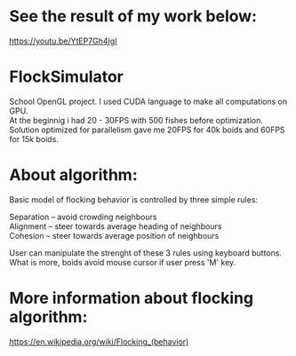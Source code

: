 # See the result of my work below:

https://youtu.be/YtEP7Gh4IgI

# FlockSimulator
School OpenGL project. I used CUDA language to make all computations on GPU.<br />
At the beginnig i had 20 - 30FPS with 500 fishes before optimization. <br />
Solution optimized for parallelism gave me 20FPS for 40k boids and 60FPS for 15k boids. <br />

# About algorithm:
Basic model of flocking behavior is controlled by three simple rules:

Separation – avoid crowding neighbours <br />
Alignment – steer towards average heading of neighbours <br />
Cohesion – steer towards average position of neighbours <br />

User can manipulate the strenght of these 3 rules using keyboard buttons.
What is more, boids avoid mouse cursor if user press 'M' key.


# More information about flocking algorithm: 
https://en.wikipedia.org/wiki/Flocking_(behavior)


